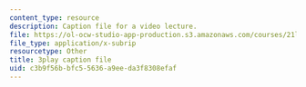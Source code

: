 ```yaml
---
content_type: resource
description: Caption file for a video lecture.
file: https://ol-ocw-studio-app-production.s3.amazonaws.com/courses/21l-011-the-film-experience-fall-2013/c3b9f56bbfc55636a9eeda3f8308efaf_flAwb1TmOkQ.vtt
file_type: application/x-subrip
resourcetype: Other
title: 3play caption file
uid: c3b9f56b-bfc5-5636-a9ee-da3f8308efaf
---
```

